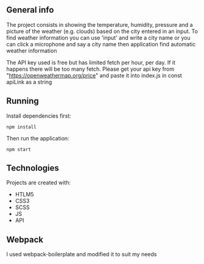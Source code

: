 ## General info

The project consists in showing the temperature, humidity, pressure and
a picture of the weather (e.g. clouds) based on the city entered in an input.
To find weather information you can use 'input' and write a city name or you can click a microphone and say a city name then application find automatic weather information



The API key used is free but has limited fetch per hour, per day. If it happens there will be too many fetch.
Please get your api key from "https://openweathermap.org/price"
and paste it into index.js in const apiLink as a string

## Running

Install dependencies first:
```shell script
npm install
```

Then run the application:
```shell script
npm start
```


## Technologies
Projects are created with:
* HTLM5
* CSS3
* SCSS
* JS
* API

## Webpack

I used webpack-boilerplate and modified it to suit my needs